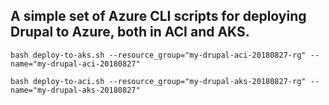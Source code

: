 ## A simple set of Azure CLI scripts for deploying Drupal to Azure, both in ACI and AKS.

`bash deploy-to-aks.sh --resource_group="my-drupal-aci-20180827-rg" --name="my-drupal-aci-20180827"`

`bash deploy-to-aci.sh --resource_group="my-drupal-aks-20180827-rg" --name="my-drupal-aks-20180827"`